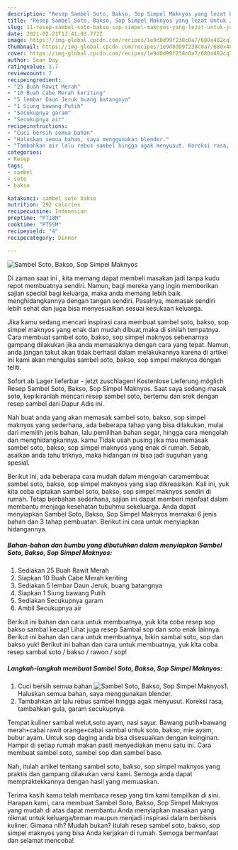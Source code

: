```yaml
---
description: "Resep Sambel Soto, Bakso, Sop Simpel Maknyos yang lezat Untuk Jualan"
title: "Resep Sambel Soto, Bakso, Sop Simpel Maknyos yang lezat Untuk Jualan"
slug: 11-resep-sambel-soto-bakso-sop-simpel-maknyos-yang-lezat-untuk-jualan
date: 2021-02-21T12:41:03.772Z
image: https://img-global.cpcdn.com/recipes/1e9d0d99f238c0a7/680x482cq70/sambel-soto-bakso-sop-simpel-maknyos-foto-resep-utama.jpg
thumbnail: https://img-global.cpcdn.com/recipes/1e9d0d99f238c0a7/680x482cq70/sambel-soto-bakso-sop-simpel-maknyos-foto-resep-utama.jpg
cover: https://img-global.cpcdn.com/recipes/1e9d0d99f238c0a7/680x482cq70/sambel-soto-bakso-sop-simpel-maknyos-foto-resep-utama.jpg
author: Sean Day
ratingvalue: 3.7
reviewcount: 7
recipeingredient:
- "25 Buah Rawit Merah"
- "10 Buah Cabe Merah keriting"
- "5 lembar Daun Jeruk buang batangnya"
- "1 Siung bawang Putih"
- "Secukupnya garam"
- "Secukupnya air"
recipeinstructions:
- "Cuci bersih semua bahan"
- "Haluskan semua bahan, saya menggunakan blender."
- "Tambahkan air lalu rebus sambel hingga agak menyusut. Koreksi rasa, tambahkan gula, garam secukupnya."
categories:
- Resep
tags:
- sambel
- soto
- bakso

katakunci: sambel soto bakso 
nutrition: 292 calories
recipecuisine: Indonesian
preptime: "PT18M"
cooktime: "PT55M"
recipeyield: "4"
recipecategory: Dinner

---
```



![Sambel Soto, Bakso, Sop Simpel Maknyos](https://img-global.cpcdn.com/recipes/1e9d0d99f238c0a7/680x482cq70/sambel-soto-bakso-sop-simpel-maknyos-foto-resep-utama.jpg)

Di zaman  saat ini , kita memang dapat membeli masakan jadi tanpa kudu repot membuatnya sendiri. Namun, bagi mereka yang ingin memberikan sajian special bagi keluarga, maka anda memang lebih baik menghidangkannya dengan tangan sendiri. Pasalnya, memasak sendiri lebih sehat dan juga bisa menyesuaikan sesuai kesukaan keluarga.

Jika kamu sedang mencari inspirasi cara membuat sambel soto, bakso, sop simpel maknyos yang enak dan mudah dibuat,maka di sinilah tempatnya. Cara membuat sambel soto, bakso, sop simpel maknyos  sebenarnya gampang dilakukan jika anda memasaknya dengan cara yang tepat. Namun, anda jangan takut akan tidak berhasil dalam melakukannya 
karena di artikel ini kami akan mengulas sambel soto, bakso, sop simpel maknyos dengan teliti.  

Sofort ab Lager lieferbar - jetzt zuschlagen! Kostenlose Lieferung möglich Resep Sambel Soto, Bakso, Sop Simpel Maknyos. Saat saya sedang masak soto, kepikiranlah mencari resep sambel soto, bertemu dan srek dengan resep sambel dari Dapur Adis ini.

Nah buat anda yang akan memasak sambel soto, bakso, sop simpel maknyos yang sederhana, ada beberapa tahap yang bisa dilakukan, mulai dari memilih jenis bahan, lalu pemilihan bahan segar, hingga cara mengolah dan menghidangkannya. kamu Tidak usah pusing jika mau memasak sambel soto, bakso, sop simpel maknyos yang enak di rumah. Sebab, asalkan anda  tahu triknya, maka hidangan ini bisa jadi suguhan yang spesial.

Berikut ini, ada beberapa cara mudah dalam mengolah caramembuat sambel soto, bakso, sop simpel maknyos yang siap dikreasikan. Kali ini, yuk kita coba ciptakan sambel soto, bakso, sop simpel maknyos sendiri di rumah. Tetap berbahan sederhana, sajian ini dapat memberi manfaat dalam membantu menjaga kesehatan tubuhmu sekeluarga. Anda dapat menyiapkan Sambel Soto, Bakso, Sop Simpel Maknyos memakai 6 jenis bahan dan 3 tahap pembuatan. Berikut ini cara untuk menyiapkan hidangannya.

<!--inarticleads1-->

##### Bahan-bahan dan bumbu yang dibutuhkan dalam menyiapkan Sambel Soto, Bakso, Sop Simpel Maknyos:

1. Sediakan 25 Buah Rawit Merah
1. Siapkan 10 Buah Cabe Merah keriting
1. Sediakan 5 lembar Daun Jeruk, buang batangnya
1. Siapkan 1 Siung bawang Putih
1. Sediakan Secukupnya garam
1. Ambil Secukupnya air


Berikut ini bahan dan cara untuk membuatnya, yuk kita coba resep sop bakso sambal kecap! Lihat juga resep Sambal sop dan soto enak lainnya. Berikut ini bahan dan cara untuk membuatnya, bikin sambal soto, sop dan bakso yuk! Berikut ini bahan dan cara untuk membuatnya, yuk kita coba resep sambal soto / bakso / rawon / sop! 

<!--inarticleads2-->

##### Langkah-langkah membuat Sambel Soto, Bakso, Sop Simpel Maknyos:

1. Cuci bersih semua bahan
<img src="https://img-global.cpcdn.com/steps/2c57fb7fab2bcf52/160x128cq70/sambel-soto-bakso-sop-simpel-maknyos-langkah-memasak-1-foto.jpg" alt="Sambel Soto, Bakso, Sop Simpel Maknyos">1. Haluskan semua bahan, saya menggunakan blender.
1. Tambahkan air lalu rebus sambel hingga agak menyusut. Koreksi rasa, tambahkan gula, garam secukupnya.


Tempat kuliner sambal welut,soto ayam, nasi sayur. Bawang putih•bawang merah•cabai rawit orange•cabai sambal untuk soto, bakso, mie ayam, bubur ayam. Untuk sop daging anda bisa disesuaikan dengan keinginan. Hampir di setiap rumah makan pasti menyediakan menu satu ini. Cara membuat sambel soto, sambel sop dan sambel baso. 

Nah, itulah artikel tentang  sambel soto, bakso, sop simpel maknyos  yang praktis dan gampang dilakukan versi kami. Semoga anda dapat mempraktekkannya dengan hasil yang memuaskan. 

Terima kasih kamu telah membaca resep yang tim kami tampilkan di sini. Harapan kami, cara membuat  Sambel Soto, Bakso, Sop Simpel Maknyos yang mudah di atas dapat membantu Anda menyiapkan masakan yang nikmat untuk keluarga/teman maupun menjadi inspirasi dalam berbisnis kuliner. Gimana nih? Mudah bukan? Itulah resep sambel soto, bakso, sop simpel maknyos yang bisa Anda kerjakan di rumah. Semoga bermanfaat dan selamat mencoba!

